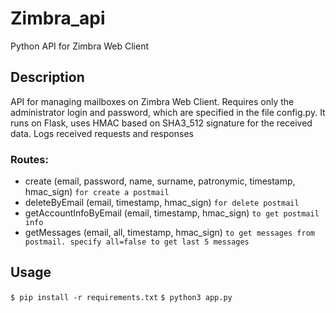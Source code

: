 # Zimbra_api
Python API for Zimbra Web Client

## Description

API for managing mailboxes on Zimbra Web Client. Requires only the administrator login and password, which are specified in the file config.py.
It runs on Flask, uses HMAC based on SHA3_512 signature for the received data. Logs received requests and responses

### Routes:
- create (email, password, name, surname, patronymic, timestamp, hmac_sign) `for create a postmail`
- deleteByEmail (email, timestamp, hmac_sign) `for delete postmail`
- getAccountInfoByEmail (email, timestamp, hmac_sign) `to get postmail info`
- getMessages (email, all, timestamp, hmac_sign) `to get messages from postmail. specify all=false to get last 5 messages`

## Usage
```$ pip install -r requirements.txt```
```$ python3 app.py```
